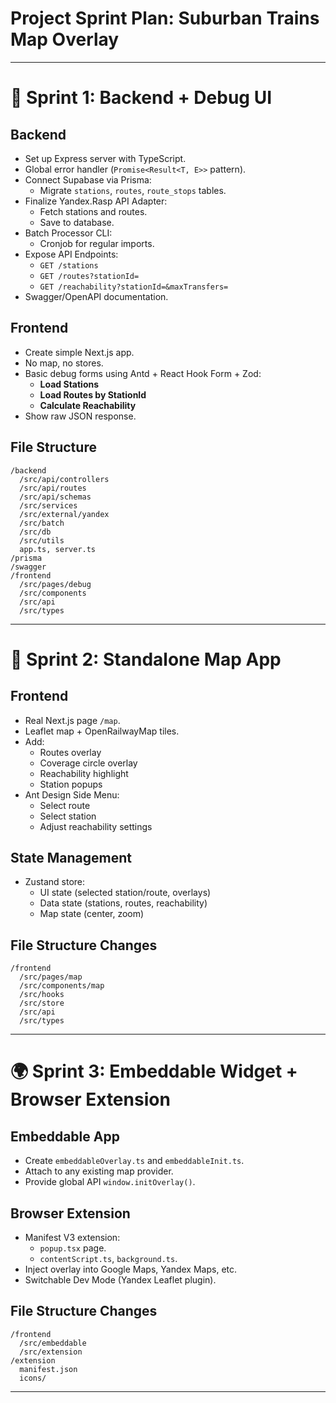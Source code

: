 # Project Sprint Plan: Suburban Trains Map Overlay

---

# 🏁 Sprint 1: Backend + Debug UI

## Backend

- Set up Express server with TypeScript.
- Global error handler (`Promise<Result<T, E>>` pattern).
- Connect Supabase via Prisma:
  - Migrate `stations`, `routes`, `route_stops` tables.
- Finalize Yandex.Rasp API Adapter:
  - Fetch stations and routes.
  - Save to database.
- Batch Processor CLI:
  - Cronjob for regular imports.
- Expose API Endpoints:
  - `GET /stations`
  - `GET /routes?stationId=`
  - `GET /reachability?stationId=&maxTransfers=`
- Swagger/OpenAPI documentation.

## Frontend

- Create simple Next.js app.
- No map, no stores.
- Basic debug forms using Antd + React Hook Form + Zod:
  - **Load Stations**
  - **Load Routes by StationId**
  - **Calculate Reachability**
- Show raw JSON response.

## File Structure

```
/backend
  /src/api/controllers
  /src/api/routes
  /src/api/schemas
  /src/services
  /src/external/yandex
  /src/batch
  /src/db
  /src/utils
  app.ts, server.ts
/prisma
/swagger
/frontend
  /src/pages/debug
  /src/components
  /src/api
  /src/types
```

---

# 🌿 Sprint 2: Standalone Map App

## Frontend

- Real Next.js page `/map`.
- Leaflet map + OpenRailwayMap tiles.
- Add:
  - Routes overlay
  - Coverage circle overlay
  - Reachability highlight
  - Station popups
- Ant Design Side Menu:
  - Select route
  - Select station
  - Adjust reachability settings

## State Management

- Zustand store:
  - UI state (selected station/route, overlays)
  - Data state (stations, routes, reachability)
  - Map state (center, zoom)

## File Structure Changes

```
/frontend
  /src/pages/map
  /src/components/map
  /src/hooks
  /src/store
  /src/api
  /src/types
```

---

# 🌍 Sprint 3: Embeddable Widget + Browser Extension

## Embeddable App

- Create `embeddableOverlay.ts` and `embeddableInit.ts`.
- Attach to any existing map provider.
- Provide global API `window.initOverlay()`.

## Browser Extension

- Manifest V3 extension:
  - `popup.tsx` page.
  - `contentScript.ts`, `background.ts`.
- Inject overlay into Google Maps, Yandex Maps, etc.
- Switchable Dev Mode (Yandex Leaflet plugin).

## File Structure Changes

```
/frontend
  /src/embeddable
  /src/extension
/extension
  manifest.json
  icons/
```

---

